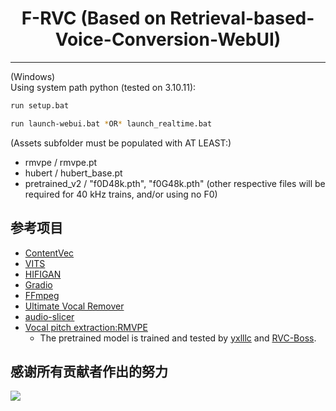 <div align="center">

<h1>F-RVC (Based on Retrieval-based-Voice-Conversion-WebUI)</h1>




</div>

------

 

(Windows)  
Using system path python (tested on 3.10.11):
```bash
run setup.bat

run launch-webui.bat *OR* launch_realtime.bat
```
(Assets subfolder must be populated with AT LEAST:)

* rmvpe / rmvpe.pt
* hubert / hubert_base.pt
* pretrained_v2 / "f0D48k.pth", "f0G48k.pth" (other respective files will be required for 40 kHz trains, and/or using no F0)



## 参考项目
+ [ContentVec](https://github.com/auspicious3000/contentvec/)
+ [VITS](https://github.com/jaywalnut310/vits)
+ [HIFIGAN](https://github.com/jik876/hifi-gan)
+ [Gradio](https://github.com/gradio-app/gradio)
+ [FFmpeg](https://github.com/FFmpeg/FFmpeg)
+ [Ultimate Vocal Remover](https://github.com/Anjok07/ultimatevocalremovergui)
+ [audio-slicer](https://github.com/openvpi/audio-slicer)
+ [Vocal pitch extraction:RMVPE](https://github.com/Dream-High/RMVPE)
  + The pretrained model is trained and tested by [yxlllc](https://github.com/yxlllc/RMVPE) and [RVC-Boss](https://github.com/RVC-Boss).

## 感谢所有贡献者作出的努力
<a href="https://github.com/RVC-Project/Retrieval-based-Voice-Conversion-WebUI/graphs/contributors" target="_blank">
  <img src="https://contrib.rocks/image?repo=RVC-Project/Retrieval-based-Voice-Conversion-WebUI" />
</a>
